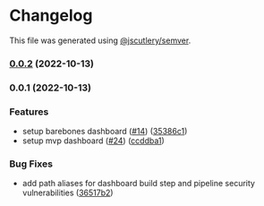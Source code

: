 # Changelog

This file was generated using [@jscutlery/semver](https://github.com/jscutlery/semver).

### [0.0.2](https://github.com/dynamicmsw/dynamic-msw/compare/v0.0.1...v0.0.2) (2022-10-13)

### 0.0.1 (2022-10-13)

### Features

- setup barebones dashboard ([#14](https://github.com/dynamicmsw/dynamic-msw/issues/14)) ([35386c1](https://github.com/dynamicmsw/dynamic-msw/commit/35386c13b40e808fdb090f2d0dc6f1a8fcd0ac4b))
- setup mvp dashboard ([#24](https://github.com/dynamicmsw/dynamic-msw/issues/24)) ([ccddba1](https://github.com/dynamicmsw/dynamic-msw/commit/ccddba15f33fc0c0b91ca4bb55ce8f0a3fb272a0))

### Bug Fixes

- add path aliases for dashboard build step and pipeline security vulnerabilities ([36517b2](https://github.com/dynamicmsw/dynamic-msw/commit/36517b2988ffc067a96c8ef4c10d440b02d4465c))
